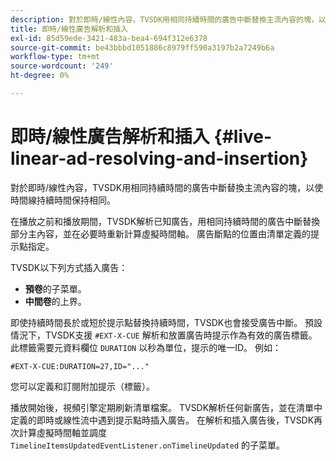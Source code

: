 ```yaml
---
description: 對於即時/線性內容，TVSDK用相同持續時間的廣告中斷替換主流內容的塊，以使時間線持續時間保持相同。
title: 即時/線性廣告解析和插入
exl-id: 85d59ede-3421-483a-bea4-694f312e6378
source-git-commit: be43bbbd1051886c8979ff590a3197b2a7249b6a
workflow-type: tm+mt
source-wordcount: '249'
ht-degree: 0%

---
```


# 即時/線性廣告解析和插入 {#live-linear-ad-resolving-and-insertion}

對於即時/線性內容，TVSDK用相同持續時間的廣告中斷替換主流內容的塊，以使時間線持續時間保持相同。

在播放之前和播放期間，TVSDK解析已知廣告，用相同持續時間的廣告中斷替換部分主內容，並在必要時重新計算虛擬時間軸。 廣告斷點的位置由清單定義的提示點指定。

TVSDK以下列方式插入廣告：

* **預卷**&#x200B;的子菜單。
* **中間卷**&#x200B;的上界。

即使持續時間長於或短於提示點替換持續時間，TVSDK也會接受廣告中斷。 預設情況下，TVSDK支援 `#EXT-X-CUE` 解析和放置廣告時提示作為有效的廣告標籤。 此標籤需要元資料欄位 `DURATION` 以秒為單位，提示的唯一ID。 例如：

```
#EXT-X-CUE:DURATION=27,ID="..."
```

您可以定義和訂閱附加提示（標籤）。

播放開始後，視頻引擎定期刷新清單檔案。 TVSDK解析任何新廣告，並在清單中定義的即時或線性流中遇到提示點時插入廣告。 在解析和插入廣告後，TVSDK再次計算虛擬時間軸並調度 `TimelineItemsUpdatedEventListener.onTimelineUpdated` 的子菜單。
